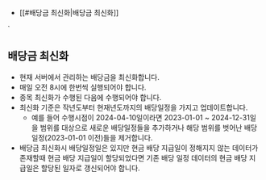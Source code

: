 - [[#배당금 최신화|배당금 최신화]]

`
## 배당금 최신화
- 현재 서버에서 관리하는 배당금을 최신화합니다.
- 매일 오전 8시에 한번씩 실행되어야 합니다.
- 종목 최신화가 수행된 다음에 수행되어야 합니다.
- 최신화 기준은 작년도부터 현재년도까지의 배당일정을 가지고 업데이트합니다.
	- 예를 들어 수행시점이 2024-04-10일이라면 2023-01-01 ~ 2024-12-31일을 범위를 대상으로 새로운 배당일정들을 추가하거나 해당 범위를 벗어난 배당일정(2023-01-01 이전)들을 제거합니다.
- 배당금 최신화시 배당일정일은 있지만 현금 배당 지급일이 정해지지 않는 데이터가 존재할때 현금 배당 지급일이 할당되었다면 기존 배당 일정 데이터의 현금 배당 지급일은 할당된 일자로 갱신되어야 합니다.



